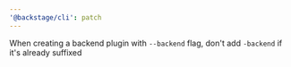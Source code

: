 ```yaml
---
'@backstage/cli': patch
---
```


When creating a backend plugin with `--backend` flag, don't add `-backend` if it's already suffixed
